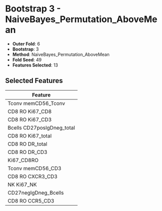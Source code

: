 # Bootstrap 3 - NaiveBayes_Permutation_AboveMean

- **Outer Fold**: 6
- **Bootstrap**: 3
- **Method**: NaiveBayes_Permutation_AboveMean
- **Fold Seed**: 49
- **Features Selected**: 13

## Selected Features

| Feature |
|---------|
| Tconv memCD56_Tconv |
| CD8 RO Ki67_CD8 |
| CD8  RO Ki67_CD3 |
| Bcells CD27posIgDneg_total |
| CD8 RO Ki67_total |
| CD8 RO DR_total |
| CD8 RO DR_CD3 |
| Ki67_CD8RO |
| Tconv memCD56_CD3 |
| CD8 RO CXCR3_CD3 |
| NK Ki67_NK |
| CD27negIgDneg_Bcells |
| CD8 RO CCR5_CD3 |
